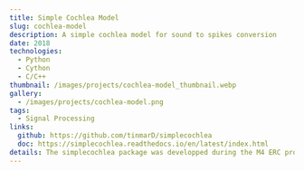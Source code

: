 ```yaml
---
title: Simple Cochlea Model
slug: cochlea-model
description: A simple cochlea model for sound to spikes conversion
date: 2018
technologies:
  - Python
  - Cython
  - C/C++
thumbnail: /images/projects/cochlea-model_thumbnail.webp
gallery:
  - /images/projects/cochlea-model.png
tags:
  - Signal Processing
links:
  github: https://github.com/tinmarD/simplecochlea
  doc: https://simplecochlea.readthedocs.io/en/latest/index.html
details: The simplecochlea package was developped during the M4 ERC project, which investigated how the human brain learns and recognises visual and auditory stimuli. It is a basic cochlea model, converting an input sound into neural spikes. Later on, a Spike Timing Dependend Plasticity algorithm was used to learn in a unsupervised way repeating patterns in the input sound. 
---
```

